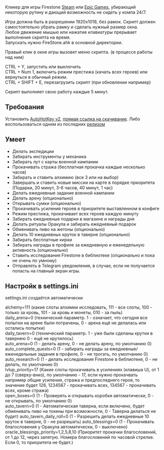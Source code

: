Кликер для игры Firestone [Steam](https://store.steampowered.com/app/1013320/Firestone/) или [Epic Games](https://store.epicgames.com/ru/p/firestone-online-idle-rpg-bfd04b), убирающий некоторую рутину и дающий возможность не сидеть у компа 24/7.

Игра должна быть в разрешении 1920x1018, без рамок. Скрипт должен самостоятельно убрать рамку и сделать нужный размер окна.  
Любое движение мышью или нажатие клавиатуры прерывает выполнения скрипта на время.  
Запускать нужно FireStone.ahk в основной директории.  

Правый клик в окне игры вызовет меню скрипта. (в процессе работы над ним)

CTRL + Y, запустить или выключить  
CTRL + Num 1, включить режим престижа (качать всех героев) или вернуться в обычный режим.  
CTRL + SHIFT + E, перезагрузить скрипт (при обновлении например)  

Скрипт выполняет свою работу каждые 5 минут.

## Требования
Установить [AutoHotKey v2](https://www.autohotkey.com), [прямая ссылка на скачивание](https://www.autohotkey.com/download/ahk-v2.exe). Либо воспользоваться одним из последних [релизом](https://github.com/Sklerozina/FirestoneClickerScript/releases)

## Умеет
* Делать экспедиции
* Забирать инструменты у механика
* Забирать лут с карты военной кампании
* Прокачивать стража (бесплатная прокачка каждые несколько часов)
* Забирать и ставить алхимию (все 3 или на выбор)
* Завершать и ставить новые миссии на карте в порядке приоритета (Подарки, 20 минут, 3-6 часов, 40 минут, 1 час)
* Делать ежедневные задание военной кампании
* Делать арену (опционально)
* Открывать сумки (опционально)
* Прокачивать усиления героев в приоритете выставленном в конфиге
* Режим престижа, прокачивает всех героев каждую минуту
* Забирать ежедневные подарки в магазине и награды дня
* Делать ритуалы Оракула и забирать ежедневный подарок
* Обменивать пиво на жетоны (опционально)
* Делать 10 ежедневных круток в таверне (опционально)
* Забирать бесплатные кирки
* Забирать награды в профиле за ежедневную и еженедельную активность (опционально)
* Ставить исследования Firestone в библиотеке (опционально и пока не очень по умному)
* Отправлять в Telegram уведомления, в случае, если не получается попасть на главный экран игры.

## Настройк в settings.ini
settings.ini создаётся автоматически

alchemy=111 (какие слоты алхимии исследовать, 111 - все слоты, 100 - только за кровь, 101 - за кровь и монеты, 010 - за пыль)  
daily_arena=0 (технический параметр. 1 - означает, что сегодня все попытки на арене были потрачены, 0 - арена ещё не делалась или остались попытки)  
daily_tavern=0 (технический параметр. 1 - уже были сделаны крутки в тавернею 0 - ещё не крутилось)  
auto_arena=0 (1 - делать арену, 0 - не делать арену, по умолчанию 0)  
auto_complete_quests=0 (1 - забирать награды за ежедневные/еженедельные задания в профиле, 0 - не трогать, по умолчанию 0)  
auto_research=0 (1 - делать исследования Firestone в библиотеке, 0 - не делать, по умолчанию 0)  
lvlup_priority=17 (Какие слоты прокачивать в усилениях (клавиша U), от 1 до 7 (сверху-вниз), по умолчанию - 17, если нужно прокачвать например общие усиления, стража и предпоследнего героя, то значение будет 126, 1234567 - прокачивать всех, 134567 - прокачивать всех, кроме стража)  
open_boxes=0 (1 - Проверять и открывать коробки автоматически, 0 - не открывать, по умолчанию 0)  
auto_tavern=0 (1 - Автоматическая таверна, если включено, будет обменивать пиво на токены при возможности, 0 - Таверна делаться не будет)
auto_tavern_daily_roll=0 (1 - Разрешить делать ежедневные 10 круток в таверне, 0 - не разрешать)
auto_blessings=0 (1 - Прокачивать благословения у Оракула автоматически, 0 - выключено)
oracle_blessings_priority=1,2,5,8,10 (Приоритет прокачки благословений, от 1 до 12, через запятую. Номера благословений по часовой стрелке. Если 0, то приоритета не будет.)

